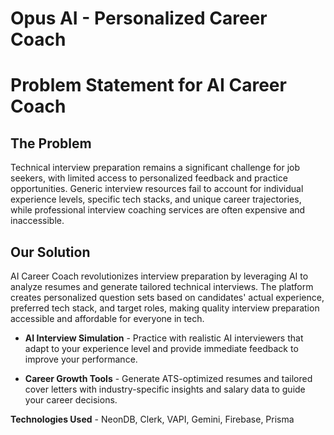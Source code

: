 # Opus AI - Personalized Career Coach


# Problem Statement for AI Career Coach

## The Problem
Technical interview preparation remains a significant challenge for job seekers, with limited access to personalized feedback and practice opportunities. Generic interview resources fail to account for individual experience levels, specific tech stacks, and unique career trajectories, while professional interview coaching services are often expensive and inaccessible.

## Our Solution
AI Career Coach revolutionizes interview preparation by leveraging AI to analyze resumes and generate tailored technical interviews. The platform creates personalized question sets based on candidates' actual experience, preferred tech stack, and target roles, making quality interview preparation accessible and affordable for everyone in tech.

- **AI Interview Simulation** - Practice with realistic AI interviewers that adapt to your experience level and provide immediate feedback to improve your performance.

- **Career Growth Tools** - Generate ATS-optimized resumes and tailored cover letters with industry-specific insights and salary data to guide your career decisions.

**Technologies Used** - NeonDB, Clerk, VAPI, Gemini, Firebase, Prisma



